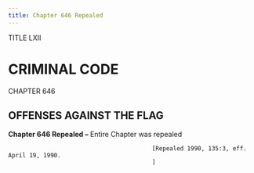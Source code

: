 ```yaml
---
title: Chapter 646 Repealed
---
```


TITLE LXII
                                             
CRIMINAL CODE
=============

CHAPTER 646
                                             
OFFENSES AGAINST THE FLAG
-------------------------

**Chapter 646 Repealed –** Entire Chapter was repealed


                                             [Repealed 1990, 135:3, eff. April 19, 1990.
                                             ]
